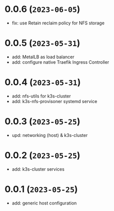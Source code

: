 # 0.0.6 (`2023-06-05`)
- fix: use Retain reclaim policy for NFS storage

# 0.0.5 (`2023-05-31`)
- add: MetalLB as load balancer
- add: configure native Traefik Ingress Controller

# 0.0.4 (`2023-05-31`)
- add: nfs-utils for k3s-cluster
- add: k3s-nfs-provisoner systemd service

# 0.0.3 (`2023-05-25`)
- upd: networking (host) & k3s-cluster

# 0.0.2 (`2023-05-25`)
- add: k3s-cluster services

# 0.0.1 (`2023-05-25`)
- add: generic host configuration
